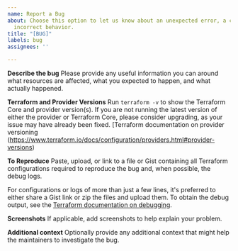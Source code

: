 ```yaml
---
name: Report a Bug
about: Choose this option to let us know about an unexpected error, a crash, or otherwise
  incorrect behavior.
title: "[BUG]"
labels: bug
assignees: ''

---
```


**Describe the bug**
Please provide any useful information you can around what resources are affected, what you expected to happen, and what actually happened.

**Terraform and Provider Versions**
Run `terraform -v` to show the Terraform Core and provider version(s). If you are not running the latest version of either the provider or Terraform Core, please consider upgrading, as your issue may have already been fixed. [Terraform documentation on provider versioning (https://www.terraform.io/docs/configuration/providers.html#provider-versions)

**To Reproduce**
Paste, upload, or link to a file or Gist containing all Terraform configurations required to reproduce the bug and, when possible, the debug logs.

For configurations or logs of more than just a few lines, it's preferred to either share a Gist link or zip the files and upload them. To obtain the debug output, see the [Terraform documentation on debugging](https://www.terraform.io/docs/internals/debugging.html).

**Screenshots**
If applicable, add screenshots to help explain your problem.

**Additional context**
Optionally provide any additional context that might help the maintainers to investigate the bug.
